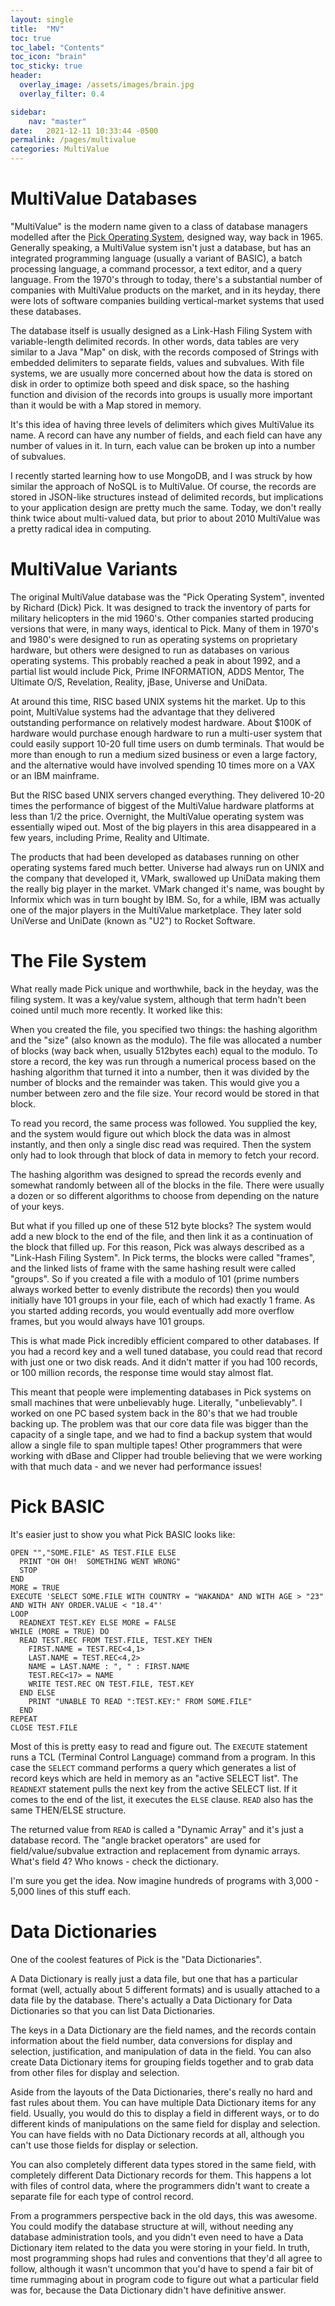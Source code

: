 ```yaml
---
layout: single
title:  "MV"
toc: true
toc_label: "Contents"
toc_icon: "brain"
toc_sticky: true
header:
  overlay_image: /assets/images/brain.jpg
  overlay_filter: 0.4

sidebar:
    nav: "master"
date:   2021-12-11 10:33:44 -0500
permalink: /pages/multivalue
categories: MultiValue
---
```

# MultiValue Databases

"MultiValue" is the modern name given to a class of database managers modelled after the [Pick Operating System](https://en.wikipedia.org/wiki/Pick_operating_system), designed way, way back in 1965.  Generally speaking, a MultiValue system isn't just a database, but has an integrated programming language (usually a variant of BASIC), a batch processing language, a command processor, a text editor, and a query language.  From the 1970's through to today, there's a substantial number of companies with MultiValue products on the market, and in its heyday, there were lots of software companies building vertical-market systems that used these databases.

The database itself is usually designed as a Link-Hash Filing System with variable-length delimited records.  In other words, data tables are very similar to a Java "Map" on disk, with the records composed of Strings with embedded delimiters to separate fields, values and subvalues.  With file systems, we are usually more concerned about how the data is stored on disk in order to optimize both speed and disk space, so the hashing function and division of the records into groups is usually more important than it would be with a Map stored in memory.

It's this idea of having three levels of delimiters which gives MultiValue its name.  A record can have any number of fields, and each field can have any number of values in it.  In turn, each value can be broken up into a number of subvalues.  

I recently started learning how to use MongoDB, and I was struck by how similar the approach of NoSQL is to MultiValue.  Of course, the records are stored in JSON-like structures instead of delimited records, but implications to your application design are pretty much the same.  Today, we don't really think twice about multi-valued data, but prior to about 2010 MultiValue was a pretty radical idea in computing.

# MultiValue Variants

The original MultiValue database was the "Pick Operating System", invented by Richard (Dick) Pick.  It was designed to track the inventory of parts for military helicopters in the mid 1960's.  Other companies started producing versions that were, in many ways, identical to Pick.  Many of them in 1970's and 1980's were designed to run as operating systems on proprietary hardware, but others were designed to run as databases on various operating systems.  This probably reached a peak in about 1992, and a partial list would include Pick, Prime INFORMATION, ADDS Mentor, The Ultimate O/S, Revelation, Reality, jBase, Universe and UniData.

At around this time, RISC based UNIX systems hit the market.  Up to this point, MultiValue systems had the advantage that they delivered outstanding performance on relatively modest hardware.  About $100K of hardware would purchase enough hardware to run a multi-user system that could easily support 10-20 full time users on dumb terminals.  That would be more than enough to run a medium sized business or even a large factory, and the alternative would have involved spending 10 times more on a VAX or an IBM mainframe.  

But the RISC based UNIX servers changed everything.  They delivered 10-20 times the performance of biggest of the MultiValue hardware platforms at less than 1/2 the price.  Overnight, the MultiValue operating system was essentially wiped out.  Most of the big players in this area disappeared in a few years, including Prime, Reality and Ultimate.  

The products that had been developed as databases running on other operating systems fared much better.  Universe had always run on UNIX and the company that developed it, VMark, swallowed up UniData making them the really big player in the market.  VMark changed it's name, was bought by Informix which was in turn bought by IBM.  So, for a while, IBM was actually one of the major players in the MultiValue marketplace.  They later sold UniVerse and UniDate (known as "U2") to Rocket Software.

# The File System

What really made Pick unique and worthwhile, back in the heyday, was the filing system.  It was a key/value system, although that term hadn't been coined until much more recently.  It worked like this:

When you created the file, you specified two things:  the hashing algorithm and the "size" (also known as the modulo).  The file was allocated a number of blocks (way back when, usually 512bytes each) equal to the modulo.  To store a record, the key was run through a numerical process based on the hashing algorithm that turned it into a number, then it was divided by the number of blocks and the remainder was taken.  This would give you a number between zero and the file size.  Your record would be stored in that block.  

To read you record, the same process was followed.  You supplied the key, and the system would figure out which block the data was in almost instantly, and then only a single disc read was required.  Then the system only had to look through that block of data in memory to fetch your record.  

The hashing algorithm was designed to spread the records evenly and somewhat randomly between all of the blocks in the file.  There were usually a dozen or so different algorithms to choose from depending on the nature of your keys.  

But what if you filled up one of these 512 byte blocks?  The system would add a new block to the end of the file, and then link it as a continuation of the block that filled up.  For this reason, Pick was always described as a "Link-Hash Filing System".  In Pick terms, the blocks were called "frames", and the linked lists of frame with the same hashing result were called "groups".  So if you created a file with a modulo of 101 (prime numbers always worked better to evenly distribute the records) then you would initially have 101 groups in your file, each of which had exactly 1 frame.  As you started adding records, you would eventually add more overflow frames, but you would always have 101 groups.  

This is what made Pick incredibly efficient compared to other databases.  If you had a record key and a well tuned database, you could read that record with just one or two disk reads.  And it didn't matter if you had 100 records, or 100 million records, the response time would stay almost flat.  

This meant that people were implementing databases in Pick systems on small machines that were unbelievably huge.  Literally, "unbelievably".  I worked on one PC based system back in the 80's that we had trouble backing up.  The problem was that our core data file was bigger than the capacity of a single tape, and we had to find a backup system that would allow a single file to span multiple tapes!  Other programmers that were working with dBase and Clipper had trouble believing that we were working with that much data - and we never had performance issues!

# Pick BASIC  

It's easier just to show you what Pick BASIC looks like:

```
OPEN "","SOME.FILE" AS TEST.FILE ELSE
  PRINT "OH OH!  SOMETHING WENT WRONG"
  STOP
END
MORE = TRUE
EXECUTE 'SELECT SOME.FILE WITH COUNTRY = "WAKANDA" AND WITH AGE > "23" AND WITH ANY ORDER.VALUE < "18.4"'
LOOP
  READNEXT TEST.KEY ELSE MORE = FALSE
WHILE (MORE = TRUE) DO
  READ TEST.REC FROM TEST.FILE, TEST.KEY THEN
    FIRST.NAME = TEST.REC<4,1>
    LAST.NAME = TEST.REC<4,2>
    NAME = LAST.NAME : ", " : FIRST.NAME
    TEST.REC<17> = NAME
    WRITE TEST.REC ON TEST.FILE, TEST.KEY
  END ELSE
    PRINT "UNABLE TO READ ":TEST.KEY:" FROM SOME.FILE"
  END
REPEAT
CLOSE TEST.FILE
```
Most of this is pretty easy to read and figure out.  The `EXECUTE` statement runs a TCL (Terminal Control Language) command from a program.  In this case the `SELECT` command performs a query which generates a list of record keys which are held in memory as an "active SELECT list".  The `READNEXT` statement pulls the next key from the active SELECT list.  If it comes to the end of the list, it executes the `ELSE` clause.  `READ` also has the same THEN/ELSE structure.  

The returned value from `READ` is called a "Dynamic Array" and it's just a database record.  The "angle bracket operators" are used for field/value/subvalue extraction and replacement from dynamic arrays.  What's field 4?  Who knows - check the dictionary.

I'm sure you get the idea.  Now imagine hundreds of programs with 3,000 - 5,000 lines of this stuff each.  

# Data Dictionaries

One of the coolest features of Pick is the "Data Dictionaries".    

A Data Dictionary is really just a data file, but one that has a particular format (well, actually about 5 different formats) and is usually attached to a data file by the database.  There's actually a Data Dictionary for Data Dictionaries so that you can list Data Dictionaries.  

The keys in a Data Dictionary are the field names, and the records contain information about the field number, data conversions for display and selection, justification, and manipulation of data in the field.  You can also create Data Dictionary items for grouping fields together and to grab data from other files for display and selection.  

Aside from the layouts of the Data Dictionaries, there's really no hard and fast rules about them.  You can have multiple Data Dictionary items for any field.  Usually, you would do this to display a field in different ways, or to do different kinds of manipulations on the same field for display and selection.  You can have fields with no Data Dictionary records at all, although you can't use those fields for display or selection.  

You can also completely different data types stored in the same field, with completely different Data Dictionary records for them.  This happens a lot with files of control data, where the programmers didn't want to create a separate file for each type of control record.

From a programmers perspective back in the old days, this was awesome.  You could modify the database structure at will, without needing any database administration tools, and you didn't even need to have a Data Dictionary item related to the data you were storing in your field.  In truth, most programming shops had rules and conventions that they'd all agree to follow, although it wasn't uncommon that you'd have to spend a fair bit of time rummaging about in program code to figure out what a particular field was for, because the Data Dictionary didn't have definitive answer.
